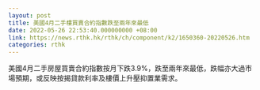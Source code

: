 ```yaml
---
layout: post
title: 美國4月二手樓買賣合約指數跌至兩年來最低
date: 2022-05-26 22:53:40.000000000 +08:00
link: https://news.rthk.hk/rthk/ch/component/k2/1650360-20220526.htm
categories: rthk
---
```


美國4月二手房屋買賣合約指數按月下跌3.9%，跌至兩年來最低，跌幅亦大過市場預期，或反映按揭貸款利率及樓價上升壓抑置業需求。
